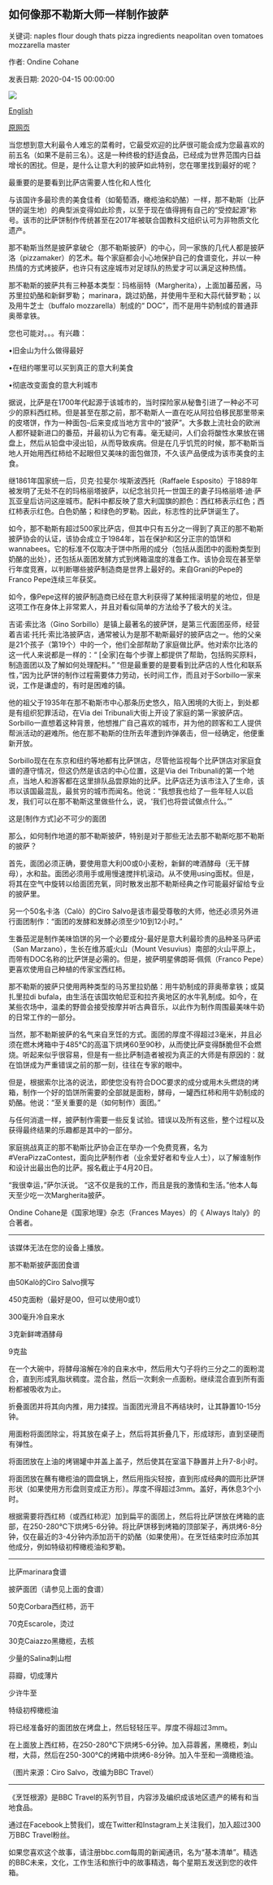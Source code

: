 ## 如何像那不勒斯大师一样制作披萨

关键词: naples flour dough thats pizza ingredients neapolitan oven tomatoes mozzarella master

作者: Ondine Cohane

发表日期: 2020-04-15 00:00:00

![](https://ichef.bbci.co.uk/wwfeatures/live/624_351/images/live/p0/89/l9/p089l97w.jpg)

[English](How%20to%20make%20pizza%20like%20a%20Neapolitan%20master.md)

[原网页](https://www.bbc.com/travel/story/20200415-how-to-make-pizza-like-a-neapolitan-master)

当您想到意大利最令人难忘的菜肴时，它最受欢迎的比萨很可能会成为您最喜欢的前五名（如果不是前三名）。这是一种终极的舒适食品，已经成为世界范围内日益增长的困扰。但是，是什么让意大利的披萨如此特别，您在哪里找到最好的呢？

最重要的是要看到比萨店需要人性化和人性化

与该国许多最珍贵的美食佳肴（如葡萄酒，橄榄油和奶酪）一样，那不勒斯（比萨饼的诞生地）的典型派变得如此珍贵，以至于现在值得拥有自己的“受控起源”称号。该市的比萨饼制作传统甚至在2017年被联合国教科文组织认可为非物质文化遗产。

那不勒斯当然是披萨拿破仑（那不勒斯披萨）的中心，同一家族的几代人都是披萨洛（pizzamaker）的艺术。每个家庭都会小心地保护自己的食谱变化，并以一种热情的方式烤披萨，也许只有这座城市对足球队的热爱才可以满足这种热情。

那不勒斯的披萨共有三种基本类型：玛格丽特（Margherita），上面加蕃茄酱，马苏里拉奶酪和新鲜罗勒； marinara，跳过奶酪，并使用牛至和大蒜代替罗勒；以及用牛芝士（buffalo mozzarella）制成的“ DOC”，而不是用牛奶制成的普通菲奥蒂拿铁。

您也可能对。。。有兴趣：

•旧金山为什么做得最好

•在纽约哪里可以买到真正的意大利美食

•彻底改变面食的意大利城市

据说，比萨是在1700年代起源于该城市的，当时探险家从秘鲁引进了一种必不可少的原料西红柿。但是甚至在那之前，那不勒斯人一直在吃从阿拉伯移民那里带来的皮塔饼，作为一种面包–后来变成当地方言中的“披萨”。大多数上流社会的欧洲人都怀疑新进口的番茄，并最初认为它有毒。毫无疑问，人们会将酸性水果放在锡盘上，然后从铅盘中浸出铅，从而导致疾病。但是在几乎饥荒的时候，那不勒斯当地人开始用西红柿给不起眼但又美味的面包做顶，不久该产品便成为该市美食的主食。

继1861年国家统一后，贝克·拉斐尔·埃斯波西托（Raffaele Esposito）于1889年被发明了无处不在的玛格丽塔披萨，以纪念翁贝托一世国王的妻子玛格丽塔·迪·萨瓦亚皇后访问这座城市。配料中都反映了意大利国旗的颜色：西红柿表示红色；西红柿表示红色。白色奶酪；和绿色的罗勒。因此，标志性的比萨饼诞生了。

如今，那不勒斯有超过500家比萨店，但其中只有五分之一得到了真正的那不勒斯披萨协会的认证，该协会成立于1984年，旨在保护和区分正宗的馅饼和wannabees。它的标准不仅取决于饼中所用的成分（包括从面团中的面粉类型到奶酪的出处），还包括从面团发酵方式到烤箱温度的准备工作。该协会现在甚至举行年度竞赛，以判断哪些披萨制造商是世界上最好的。来自Grani的Pepe的Franco Pepe连续三年获奖。

如今，像Pepe这样的披萨制造商已经在意大利获得了某种摇滚明星的地位，但是这项工作在身体上非常累人，并且对看似简单的方法给予了极大的关注。

吉诺·索比洛（Gino Sorbillo）是镇上最著名的披萨饼，是第三代面团巫师，经营着吉诺·托托·索比洛披萨店，通常被认为是那不勒斯最好的披萨店之一。他的父亲是21个孩子（第19个）中的一个，他们全部帮助了家庭做比萨。他对索尔比洛的这一代人来说都是一样的：“ [全家]在每个步骤上都提供了帮助，包括购买原料，制造面团以及了解如何处理配料。” “但是最重要的是要看到比萨店的人性化和联系性，”因为比萨饼的制作过程需要体力劳动，长时间工作，而且对于Sorbillo一家来说，工作是谦虚的，有时是困难的镇。

他的祖父于1935年在那不勒斯市中心那条历史悠久，陷入困境的大街上，到处都是有组织犯罪活动，在Via dei Tribunali大街上开设了家庭的第一家披萨店。 Sorbillo一直想着这种背景，他想推广自己喜欢的城市，并为他的顾客和工人提供帮派活动的避难所。他在那不勒斯的住所去年遭到炸弹袭击，但一经确定，他便重新开放。

Sorbillo现在在东京和纽约等地都有比萨饼店，尽管他监视每个比萨饼店对家庭食谱的遵守情况，但这仍然是该店的中心位置，这是Via dei Tribunali的第一个地点，当地人和游客都在这里排队品尝原始的比萨。比萨店还为该市注入了生命，该市以该国最混乱，最贫穷的城市而闻名。他说：“我想我也给了一些年轻人以启发，我们可以在那不勒斯这里做些什么，说，‘我们也将尝试做点什么。’”

这是[制作方式]必不可少的面团

那么，如何制作地道的那不勒斯披萨，特别是对于那些无法去那不勒斯吃那不勒斯的披萨？

首先，面团必须正确，要使用意大利00或0小麦粉，新鲜的啤酒酵母（无干酵母），水和盐。面团必须用手或用慢速搅拌机滚动。从不使用using面杖。但是，将其在空气中旋转以给面团充氧，同时散发出那不勒斯经典之作可能最好留给专业的披萨里。

另一个50名卡洛（Calò）的Ciro Salvo是该市最受尊敬的大师，他还必须另外进行面团制作：“面团的发酵和发酵必须至少10到12小时。”

生番茄泥是制作美味馅饼的另一个必要成分-最好是意大利最珍贵的品种圣马萨诺（San Marzano），生长在维苏威火山（Mount Vesuvius）南部的火山平原上，而带有DOC名称的比萨饼是必需的。但是，披萨明星佛朗哥·佩佩（Franco Pepe）更喜欢使用自己种植的传家宝西红柿。

那不勒斯的披萨只使用两种类型的马苏里拉奶酪：用牛奶制成的菲奥蒂拿铁；或莫扎里拉di bufala，由生活在该国坎帕尼亚和拉齐奥地区的水牛乳制成。如今，在某些农场中，温柔的野兽会接受按摩并听古典音乐，以此作为制作周围最美味牛奶的日常工作的一部分。

当然，那不勒斯披萨的名气来自烹饪的方式。面团的厚度不得超过3毫米，并且必须在燃木烤箱中于485°C的高温下烘烤60至90秒，从而使比萨变得酥脆但不会燃烧。听起来似乎很容易，但是有一些比萨制造者被视为真正的大师是有原因的：就在馅饼成为严重错误之前的那一刻，往往在专家的眼中。

但是，根据索尔比洛的说法，即使您没有符合DOC要求的成分或用木头燃烧的烤箱，制作一个好的馅饼所需要的全部就是面粉，酵母，一罐西红柿和用牛奶制成的奶酪。他说：“至关重要的是（如何制作）面团。”

与任何消遣一样，披萨制作需要一些反复试验。错误以及所有这些，整个过程以及获得最终结果的乐趣都是其中的一部分。

家庭挑战真正的那不勒斯比萨协会正在举办一个免费竞赛，名为\#VeraPizzaContest，面向比萨制作者（业余爱好者和专业人士），以了解谁制作和设计出最出色的比萨。报名截止于4月20日。

“我很幸运，”萨尔沃说。 “这不仅是我的工作，而且是我的激情和生活。”他本人每天至少吃一次Margherita披萨。

Ondine Cohane是《国家地理》杂志（Frances Mayes）的《 Alw​​ays Italy》的合著者。

***

该媒体无法在您的设备上播放。

那不勒斯披萨面团食谱

由50Kalò的Ciro Salvo撰写

450克面粉（最好是00，但可以使用0或1）

300毫升冷自来水

3克新鲜啤酒酵母

9克盐

在一个大碗中，将酵母溶解在冷的自来水中，然后用大勺子将约三分之二的面粉混合，直到形成乳脂状稠度。混合盐，然后一次剩余一点面粉。继续混合直到所有面粉都被吸收为止。

折叠面团并将其向内推，用力揉捏。当面团光滑且不再结块时，让其静置10-15分钟。

用面粉将面团除尘，将其放在桌子上，然后将其折叠几下，形成球形，直到坚硬而有弹性。

将面团放在上油的烤锡罐中并盖上盖子，然后使其在室温下静置并上升7-8小时。

将面团放在蘸有橄榄油的圆盘锅上，然后用指尖轻按，直到形成经典的圆形比萨饼形状（如果使用方形盘则变成正方形）。厚度不得超过3mm。盖好，再休息3个小时。

根据需要将西红柿（或西红柿泥）加到扁平的面团上，然后将比萨饼放在烤箱的底部，在250-280°C下烘烤5-6分钟。将比萨饼移到烤箱的顶部架子，再烘烤6-8分钟，仅在最近的3-4分钟内添加沥干的奶酪（如果使用）。在烹饪结束时应添加其他成分，例如特级初榨橄榄油和罗勒。

---

比萨marinara食谱



披萨面团（请参见上面的食谱）

50克Corbara西红柿，沥干

70克Escarole，烫过

30克Caiazzo黑橄榄，去核

少量的Salina刺山柑

蒜瓣，切成薄片

少许牛至

特级初榨橄榄油

将已经准备好的面团放在烤盘上，然后轻轻压平。厚度不得超过3mm。

在上面放上西红柿，在250-280°C下烘烤5-6分钟。加入蒜蓉酱，黑橄榄，刺山柑，大蒜，然后在250-300°C的烤箱中烘烤6-8分钟。加入牛至和一滴橄榄油。

（图片来源：Ciro Salvo，改编为BBC Travel）

***

《烹饪根源》是BBC Travel的系列节目，内容涉及编织成该地区遗产的稀有和当地食品。

通过在Facebook上赞我们，或在Twitter和Instagram上关注我们，加入超过300万BBC Travel粉丝。

如果您喜欢这个故事，请注册bbc.com每周的新闻通讯，名为“基本清单”。精选的BBC未来，文化，工作生活和旅行中的故事精选，每个星期五发送到您的收件箱。